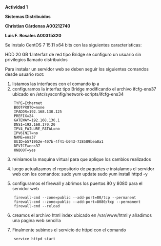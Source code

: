 **Actividad 1**

**Sistemas Distribuidos**

**Christian Cárdenas A00212740**

**Luis F. Rosales A00315320**

Se instalo CentOS 7 15.11 x64 bits con las siguientes caracteristicas:

HDD 20 GB
1.Interfaz de red tipo Bridge
se configuro un usuario sin privilegios llamado distribuidos 

Para instalar un servidor web se deben seguir los siguientes comandos desde usuario root:


1. listamos las interfaces con el comando
	ip a
2. configuramos la interfaz tipo Bridge modificando el archivo ifcfg-ens37 ubicado en
/etc/sysconfig/network-scripts/ifcfg-ens34

```	
	TYPE=Ethernet
	BOOTPROTO=none
	IPADDR=192.168.130.125
	PREFIX=24
	GATEWAY=192.168.130.1
	DNS1=192.168.170.20
	IPV4_FAILURE_FATAL=no
	IPV6INIT=no
	NAME=ens37
	UUID=b571952e-407b-4f41-b043-728589bea0a1
	DEVICE=ens37
	ONBOOT=yes
```
	
3. reiniamos la maquina virtual para que aplique los cambios realizados

4. luego actualizamos el repositorio de paquetes e instalamos el servidor web con los comandos:
	sudo yum update
	sudo yum install httpd -y 
5. configuramos el firewall y abrimos los puertos 80 y 8080 para el servidor web
```
	firewall-cmd --zone=public --add-port=80/tcp --permanent
	firewall-cmd --zone=public --add-port=8080/tcp --permanent 
	firewall-cmd --reload
```
6. creamos  el archivo html index ubicado en /var/www/html y añadimos una pagina web sencilla

7. Finalmente subimos el servicio de httpd con el comando
```
	service httpd start
```	

